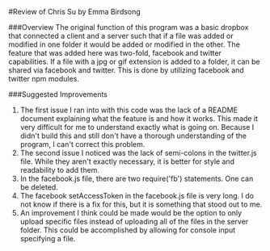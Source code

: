 #Review of Chris Su by Emma Birdsong

###Overview
The original function of this program was a basic dropbox that connected a client and a server such that if a file was 
added or modified in one folder it would be added or modified in the other. The feature that was added here was 
two-fold, facebook and twitter capabilities. If a file with a jpg or gif extension is added to a folder, it can be shared 
via facebook and twitter. This is done by utilizing facebook and twitter npm modules.

###Suggested Improvements
1. The first issue I ran into with this code was the lack of a README document explaining what the feature is and how it
    works. This made it very difficult for me to understand exactly what is going on. Because I didn't build this and 
    still don't have a thorough understanding of the program, I can't correct this problem.
2. The second issue I noticed was the lack of semi-colons in the twitter.js file. While they aren't exactly necessary,
    it is better for style and readability to add them.
3. In the facebook.js file, there are two require('fb') statements. One can be deleted.
4. The facebook setAccessToken in the facebook.js file is very long. I do not know if there is a fix for this, but it 
    is something that stood out to me.
5. An improvement I think could be made would be the option to only upload specific files instead of uploading all of 
    the files in the server folder. This could be accomplished by allowing for console input specifying a file.